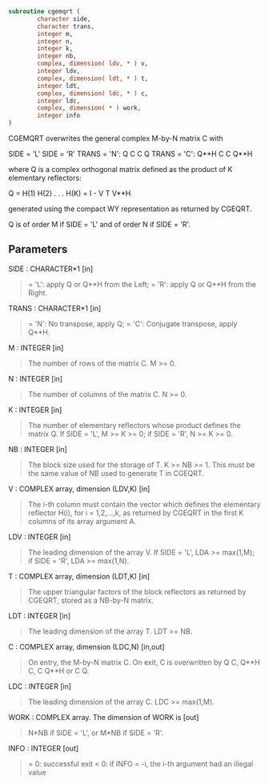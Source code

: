 ```fortran
subroutine cgemqrt (
        character side,
        character trans,
        integer m,
        integer n,
        integer k,
        integer nb,
        complex, dimension( ldv, * ) v,
        integer ldv,
        complex, dimension( ldt, * ) t,
        integer ldt,
        complex, dimension( ldc, * ) c,
        integer ldc,
        complex, dimension( * ) work,
        integer info
)
```

CGEMQRT overwrites the general complex M-by-N matrix C with

SIDE = 'L'     SIDE = 'R'
TRANS = 'N':      Q C            C Q
TRANS = 'C':    Q\*\*H C            C Q\*\*H

where Q is a complex orthogonal matrix defined as the product of K
elementary reflectors:

Q = H(1) H(2) . . . H(K) = I - V T V\*\*H

generated using the compact WY representation as returned by CGEQRT.

Q is of order M if SIDE = 'L' and of order N  if SIDE = 'R'.

## Parameters
SIDE : CHARACTER\*1 [in]
> = 'L': apply Q or Q\*\*H from the Left;
> = 'R': apply Q or Q\*\*H from the Right.

TRANS : CHARACTER\*1 [in]
> = 'N':  No transpose, apply Q;
> = 'C':  Conjugate transpose, apply Q\*\*H.

M : INTEGER [in]
> The number of rows of the matrix C. M >= 0.

N : INTEGER [in]
> The number of columns of the matrix C. N >= 0.

K : INTEGER [in]
> The number of elementary reflectors whose product defines
> the matrix Q.
> If SIDE = 'L', M >= K >= 0;
> if SIDE = 'R', N >= K >= 0.

NB : INTEGER [in]
> The block size used for the storage of T.  K >= NB >= 1.
> This must be the same value of NB used to generate T
> in CGEQRT.

V : COMPLEX array, dimension (LDV,K) [in]
> The i-th column must contain the vector which defines the
> elementary reflector H(i), for i = 1,2,...,k, as returned by
> CGEQRT in the first K columns of its array argument A.

LDV : INTEGER [in]
> The leading dimension of the array V.
> If SIDE = 'L', LDA >= max(1,M);
> if SIDE = 'R', LDA >= max(1,N).

T : COMPLEX array, dimension (LDT,K) [in]
> The upper triangular factors of the block reflectors
> as returned by CGEQRT, stored as a NB-by-N matrix.

LDT : INTEGER [in]
> The leading dimension of the array T.  LDT >= NB.

C : COMPLEX array, dimension (LDC,N) [in,out]
> On entry, the M-by-N matrix C.
> On exit, C is overwritten by Q C, Q\*\*H C, C Q\*\*H or C Q.

LDC : INTEGER [in]
> The leading dimension of the array C. LDC >= max(1,M).

WORK : COMPLEX array. The dimension of WORK is [out]
> N\*NB if SIDE = 'L', or  M\*NB if SIDE = 'R'.

INFO : INTEGER [out]
> = 0:  successful exit
> < 0:  if INFO = -i, the i-th argument had an illegal value
